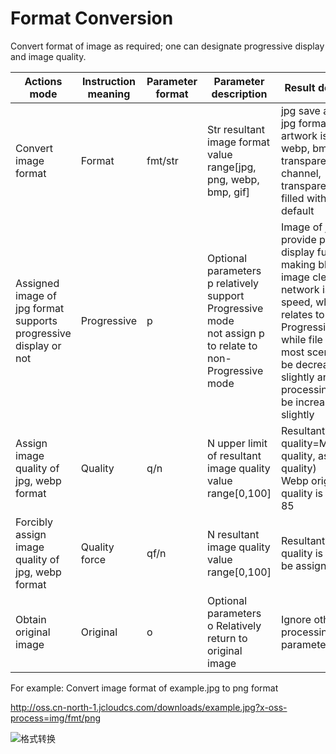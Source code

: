 # Format Conversion

Convert format of image as required; one can designate progressive display and image quality.

|Actions mode|Instruction meaning|Parameter format|Parameter description|Result description|
|-|-|-|-|-|
|Convert image format|Format|fmt/str|Str resultant image format<br>value range[jpg, png, webp, bmp, gif]|jpg save artwork as jpg format. If the artwork is png, webp, bmp with transparent channel, transparency will be filled with white by default|
|Assigned image of jpg format supports progressive display or not|Progressive|p|Optional parameters<br>p relatively support Progressive mode<br>not assign p to relate to non-Progressive mode|Image of jpg format provide progressive display function making blurry image clear when network is at low speed, which relates to Progressive mode<br>while file size of most scenario will be decreased slightly and image processing time will be increased slightly|
|Assign image quality of jpg, webp format|Quality|q/n|N upper limit of resultant image quality<br>value range[0,100]|Resultant image quality=MIN(original quality, assigned quality)<br>Webp original quality is fixed as 85|
|Forcibly assign image quality of jpg, webp format|Quality force|qf/n|N resultant image quality<br>value range[0,100]|Resultant image quality is forced to be assigned quality|
|Obtain original image|Original|o|Optional parameters<br>o Relatively return to original image|Ignore other processing parameters|

For example: Convert image format of example.jpg to png format

http://oss.cn-north-1.jcloudcs.com/downloads/example.jpg?x-oss-process=img/fmt/png

![格式转换](../../../../../image/Object-Storage-Service/OSS-061.png)
